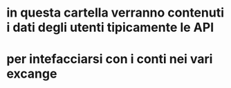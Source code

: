 # in questa cartella verranno contenuti i dati degli utenti tipicamente le API
# per intefacciarsi con i conti nei vari excange

